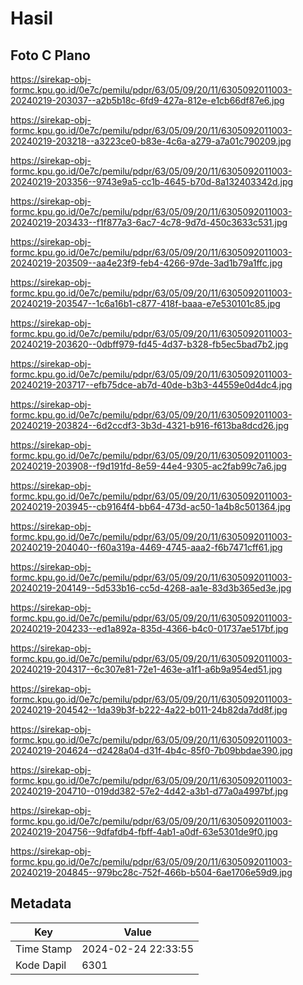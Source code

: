 # Hasil

## Foto C Plano

https://sirekap-obj-formc.kpu.go.id/0e7c/pemilu/pdpr/63/05/09/20/11/6305092011003-20240219-203037--a2b5b18c-6fd9-427a-812e-e1cb66df87e6.jpg

https://sirekap-obj-formc.kpu.go.id/0e7c/pemilu/pdpr/63/05/09/20/11/6305092011003-20240219-203218--a3223ce0-b83e-4c6a-a279-a7a01c790209.jpg

https://sirekap-obj-formc.kpu.go.id/0e7c/pemilu/pdpr/63/05/09/20/11/6305092011003-20240219-203356--9743e9a5-cc1b-4645-b70d-8a132403342d.jpg

https://sirekap-obj-formc.kpu.go.id/0e7c/pemilu/pdpr/63/05/09/20/11/6305092011003-20240219-203433--f1f877a3-6ac7-4c78-9d7d-450c3633c531.jpg

https://sirekap-obj-formc.kpu.go.id/0e7c/pemilu/pdpr/63/05/09/20/11/6305092011003-20240219-203509--aa4e23f9-feb4-4266-97de-3ad1b79a1ffc.jpg

https://sirekap-obj-formc.kpu.go.id/0e7c/pemilu/pdpr/63/05/09/20/11/6305092011003-20240219-203547--1c6a16b1-c877-418f-baaa-e7e530101c85.jpg

https://sirekap-obj-formc.kpu.go.id/0e7c/pemilu/pdpr/63/05/09/20/11/6305092011003-20240219-203620--0dbff979-fd45-4d37-b328-fb5ec5bad7b2.jpg

https://sirekap-obj-formc.kpu.go.id/0e7c/pemilu/pdpr/63/05/09/20/11/6305092011003-20240219-203717--efb75dce-ab7d-40de-b3b3-44559e0d4dc4.jpg

https://sirekap-obj-formc.kpu.go.id/0e7c/pemilu/pdpr/63/05/09/20/11/6305092011003-20240219-203824--6d2ccdf3-3b3d-4321-b916-f613ba8dcd26.jpg

https://sirekap-obj-formc.kpu.go.id/0e7c/pemilu/pdpr/63/05/09/20/11/6305092011003-20240219-203908--f9d191fd-8e59-44e4-9305-ac2fab99c7a6.jpg

https://sirekap-obj-formc.kpu.go.id/0e7c/pemilu/pdpr/63/05/09/20/11/6305092011003-20240219-203945--cb9164f4-bb64-473d-ac50-1a4b8c501364.jpg

https://sirekap-obj-formc.kpu.go.id/0e7c/pemilu/pdpr/63/05/09/20/11/6305092011003-20240219-204040--f60a319a-4469-4745-aaa2-f6b7471cff61.jpg

https://sirekap-obj-formc.kpu.go.id/0e7c/pemilu/pdpr/63/05/09/20/11/6305092011003-20240219-204149--5d533b16-cc5d-4268-aa1e-83d3b365ed3e.jpg

https://sirekap-obj-formc.kpu.go.id/0e7c/pemilu/pdpr/63/05/09/20/11/6305092011003-20240219-204233--ed1a892a-835d-4366-b4c0-01737ae517bf.jpg

https://sirekap-obj-formc.kpu.go.id/0e7c/pemilu/pdpr/63/05/09/20/11/6305092011003-20240219-204317--6c307e81-72e1-463e-a1f1-a6b9a954ed51.jpg

https://sirekap-obj-formc.kpu.go.id/0e7c/pemilu/pdpr/63/05/09/20/11/6305092011003-20240219-204542--1da39b3f-b222-4a22-b011-24b82da7dd8f.jpg

https://sirekap-obj-formc.kpu.go.id/0e7c/pemilu/pdpr/63/05/09/20/11/6305092011003-20240219-204624--d2428a04-d31f-4b4c-85f0-7b09bbdae390.jpg

https://sirekap-obj-formc.kpu.go.id/0e7c/pemilu/pdpr/63/05/09/20/11/6305092011003-20240219-204710--019dd382-57e2-4d42-a3b1-d77a0a4997bf.jpg

https://sirekap-obj-formc.kpu.go.id/0e7c/pemilu/pdpr/63/05/09/20/11/6305092011003-20240219-204756--9dfafdb4-fbff-4ab1-a0df-63e5301de9f0.jpg

https://sirekap-obj-formc.kpu.go.id/0e7c/pemilu/pdpr/63/05/09/20/11/6305092011003-20240219-204845--979bc28c-752f-466b-b504-6ae1706e59d9.jpg


## Metadata

| Key        | Value               |
| ---------- | ------------------- |
| Time Stamp | 2024-02-24 22:33:55 |
| Kode Dapil | 6301                |



